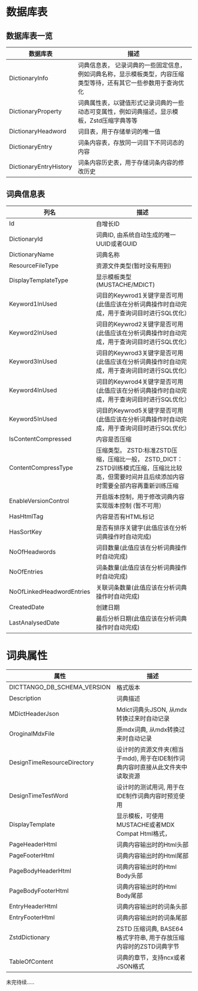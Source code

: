 # 数据库表
## 数据库表一览
| 数据库表   | 描述 |
| -------- | ------- |
| DictionaryInfo| 词典信息表， 记录词典的一些固定信息，例如词典名称，显示模板类型，内容压缩类型等待，还有其它一些参数用于查询优化  |
| DictionaryProperty|  词典属性表，以键值形式记录词典的一些动态可变属性，例如词典描述，显示模板，Zstd压缩字典等等 |
| DictionaryHeadword| 词目表，用于存储单词的唯一值 |
| DictionaryEntry| 词条内容表，存放同一词目下不同词态的内容  |
| DictionaryEntryHistory| 词条内容历史表，用于存储词条内容的修改历史  |

## 词典信息表
| 列名   | 描述 |
| -------- | ------- |
|Id                       | 自增长ID |
|DictionaryId             | 词典ID, 由系统自动生成的唯一UUID或者GUID|
|DictionaryName           | 词典名称|
|ResourceFileType         | 资源文件类型(暂时没有用到) |
|DisplayTemplateType      | 显示模板类型 (MUSTACHE/MDICT) |
|Keyword1InUsed           | 词目的Keywrod1关键字是否可用 (此值应该在分析词典操作时自动完成，用于查询词目时进行SQL优化） |
|Keyword2InUsed           | 词目的Keywrod2关键字是否可用 (此值应该在分析词典操作时自动完成，用于查询词目时进行SQL优化） |
|Keyword3InUsed           | 词目的Keywrod3关键字是否可用 (此值应该在分析词典操作时自动完成，用于查询词目时进行SQL优化） |
|Keyword4InUsed           | 词目的Keywrod4关键字是否可用 (此值应该在分析词典操作时自动完成，用于查询词目时进行SQL优化）|
|Keyword5InUsed           | 词目的Keywrod5关键字是否可用 (此值应该在分析词典操作时自动完成，用于查询词目时进行SQL优化） |
|IsContentCompressed      | 内容是否压缩 |
|ContentCompressType      | 压缩类型。 ZSTD:标准ZSTD压缩，压缩比一般， ZSTD_DICT：ZSTD训练模式压缩，压缩比比较高，但需要时间并且后续添加内容时需要全部内容再重新训练压缩|
|EnableVersionControl     | 开启版本控制，用于修改词典内容实现版本控制 (暂不可用） |
|HasHtmlTag               | 内容是否有HTML标记 |
|HasSortKey               | 是否有排序关键字(此值应该在分析词典操作时自动完成)  |
|NoOfHeadwords            | 词目数量(此值应该在分析词典操作时自动完成) |
|NoOfEntries              | 词条数量(此值应该在分析词典操作时自动完成) |
|NoOfLinkedHeadwordEntries| 关联词条数量(此值应该在分析词典操作时自动完成) |
|CreatedDate              | 创建日期 |
|LastAnalysedDate         | 最后分析日期(此值应该在分析词典操作时自动完成) |


# 词典属性
| 属性   | 描述 |
| -------- | ------- |
| DICTTANGO_DB_SCHEMA_VERSION| 格式版本    |
| Description| 词典描述     |
| MDictHeaderJson | Mdict词典头JSON, 从mdx转换过来时自动记录 |
| OroginalMdxFile | 原mdx词典, 从mdx转换过来时自动记录 |
| DesignTimeResourceDirectory | 设计时的资源文件夹(相当于mdd), 用于在IDE制作词典内容时直接从此文件夹中读取资源 |
| DesignTimeTestWord| 设计时的测试用词, 用于在IDE制作词典内容时预览使用 |
| DisplayTemplate| 显示模板，可使用MUSTACHE或者MDX Compat Html格式， |
| PageHeaderHtml| 词典内容输出时的Html头部 |
| PageFooterHtml| 词典内容输出时的Html尾部 |
| PageBodyHeaderHtml| 词典内容输出时的Html Body头部 |
| PageBodyFooterHtml| 词典内容输出时的Html Body尾部 |
| EntryHeaderHtml | 词典内容输出时的词条头部 |
| EntryFooterHtml | 词典内容输出时的词条尾部 |
| ZstdDictionary | ZSTD 压缩词典, BASE64格式字符串, 用于存放压缩内容时的ZSTD词典字节|
| TableOfContent | 词典的章节，支持ncx或者JSON格式|


未完待续.....



